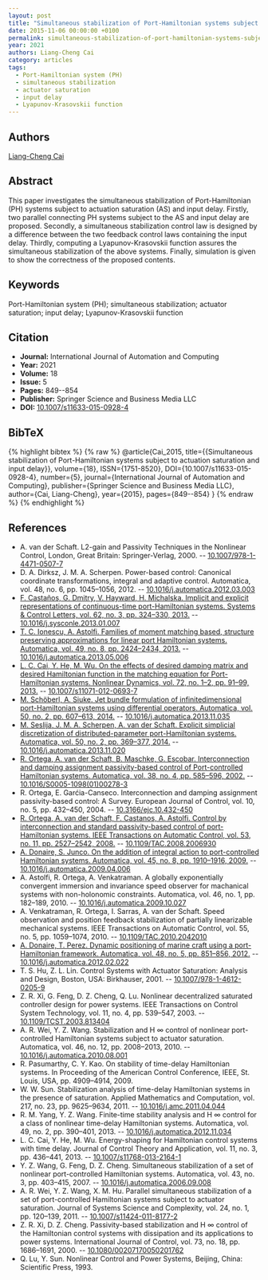 ```yaml
---
layout: post
title: "Simultaneous stabilization of Port-Hamiltonian systems subject to actuation saturation and input delay"
date: 2015-11-06 00:00:00 +0100
permalink: simultaneous-stabilization-of-port-hamiltonian-systems-subject-to-actuation-saturation-and-input-delay
year: 2021
authors: Liang-Cheng Cai
category: articles
tags:
  - Port-Hamiltonian system (PH)
  - simultaneous stabilization
  - actuator saturation
  - input delay
  - Lyapunov-Krasovskii function
---
```

 
## Authors
[Liang-Cheng Cai](authors/liangcheng-cai)
 
## Abstract
This paper investigates the simultaneous stabilization of Port-Hamiltonian (PH) systems subject to actuation saturation (AS) and input delay. Firstly, two parallel connecting PH systems subject to the AS and input delay are proposed. Secondly, a simultaneous stabilization control law is designed by a difference between the two feedback control laws containing the input delay. Thirdly, computing a Lyapunov-Krasovskii function assures the simultaneous stabilization of the above systems. Finally, simulation is given to show the correctness of the proposed contents.
 
## Keywords
Port-Hamiltonian system (PH); simultaneous stabilization; actuator saturation; input delay; Lyapunov-Krasovskii function
 
## Citation
- **Journal:** International Journal of Automation and Computing
- **Year:** 2021
- **Volume:** 18
- **Issue:** 5
- **Pages:** 849--854
- **Publisher:** Springer Science and Business Media LLC
- **DOI:** [10.1007/s11633-015-0928-4](https://doi.org/10.1007/s11633-015-0928-4)
 
## BibTeX
{% highlight bibtex %}
{% raw %}
@article{Cai_2015,
  title={{Simultaneous stabilization of Port-Hamiltonian systems subject to actuation saturation and input delay}},
  volume={18},
  ISSN={1751-8520},
  DOI={10.1007/s11633-015-0928-4},
  number={5},
  journal={International Journal of Automation and Computing},
  publisher={Springer Science and Business Media LLC},
  author={Cai, Liang-Cheng},
  year={2015},
  pages={849--854}
}
{% endraw %}
{% endhighlight %}
 
## References
- A. van der Schaft. L2-gain and Passivity Techniques in the Nonlinear Control, London, Great Britain: Springer-Verlag, 2000. -- [10.1007/978-1-4471-0507-7](https://doi.org/10.1007/978-1-4471-0507-7)
- D. A. Dirksz, J. M. A. Scherpen. Power-based control: Canonical coordinate transformations, integral and adaptive control. Automatica, vol. 48, no. 6, pp. 1045–1056, 2012. -- [10.1016/j.automatica.2012.03.003](https://doi.org/10.1016/j.automatica.2012.03.003)
- [F. Castaños, G. Dmitry, V. Hayward, H. Michalska. Implicit and explicit representations of continuous-time port-Hamiltonian systems. Systems & Control Letters, vol. 62, no. 3, pp. 324–330, 2013.](implicit-and-explicit-representations-of-continuous-time-port-hamiltonian-systems) -- [10.1016/j.sysconle.2013.01.007](https://doi.org/10.1016/j.sysconle.2013.01.007)
- [T. C. Ionescu, A. Astolfi. Families of moment matching based, structure preserving approximations for linear port Hamiltonian systems. Automatica, vol. 49, no. 8, pp. 2424–2434, 2013.](families-of-moment-matching-based-structure-preserving-approximations-for-linear-port-hamiltonian-systems) -- [10.1016/j.automatica.2013.05.006](https://doi.org/10.1016/j.automatica.2013.05.006)
- [L. C. Cai, Y. He, M. Wu. On the effects of desired damping matrix and desired Hamiltonian function in the matching equation for Port-Hamiltonian systems. Nonlinear Dynamics, vol. 72, no. 1–2, pp. 91–99, 2013.](on-the-effects-of-desired-damping-matrix-and-desired-hamiltonian-function-in-the-matching-equation-for-port-hamiltonian-systems) -- [10.1007/s11071-012-0693-7](https://doi.org/10.1007/s11071-012-0693-7)
- [M. Schöberl, A. Siuke. Jet bundle formulation of infinitedimensional port-Hamiltonian systems using differential operators. Automatica, vol. 50, no. 2, pp. 607–613, 2014.](jet-bundle-formulation-of-infinite-dimensional-port-hamiltonian-systems-using-differential-operators) -- [10.1016/j.automatica.2013.11.035](https://doi.org/10.1016/j.automatica.2013.11.035)
- [M. Seslija, J. M. A. Scherpen, A. van der Schaft. Explicit simplicial discretization of distributed-parameter port-Hamiltonian systems. Automatica, vol. 50, no. 2, pp. 369–377, 2014.](explicit-simplicial-discretization-of-distributed-parameter-port-hamiltonian-systems) -- [10.1016/j.automatica.2013.11.020](https://doi.org/10.1016/j.automatica.2013.11.020)
- [R. Ortega, A. van der Schaft, B. Maschke, G. Escobar. Interconnection and damping assignment passivity-based control of Port-controlled Hamiltonian systems. Automatica, vol. 38, no. 4, pp. 585–596, 2002.](interconnection-and-damping-assignment-passivity-based-control-of-port-controlled-hamiltonian-systems) -- [10.1016/S0005-1098(01)00278-3](https://doi.org/10.1016/S0005-1098(01)00278-3)
- R. Ortega, E. Garćia-Canseco. Interconnection and damping assignment passivity-based control: A Survey. European Journal of Control, vol. 10, no. 5, pp. 432–450, 2004. -- [10.3166/ejc.10.432-450](https://doi.org/10.3166/ejc.10.432-450)
- [R. Ortega, A. van der Schaft, F. Castanos, A. Astolfi. Control by interconnection and standard passivity-based control of port-Hamiltonian systems. IEEE Transactions on Automatic Control, vol. 53, no. 11, pp. 2527–2542, 2008.](control-by-interconnection-and-standard-passivity-based-control-of-port-hamiltonian-systems) -- [10.1109/TAC.2008.2006930](https://doi.org/10.1109/TAC.2008.2006930)
- [A. Donaire, S. Junco. On the addition of integral action to port-controlled Hamiltonian systems. Automatica, vol. 45, no. 8, pp. 1910–1916, 2009.](on-the-addition-of-integral-action-to-port-controlled-hamiltonian-systems) -- [10.1016/j.automatica.2009.04.006](https://doi.org/10.1016/j.automatica.2009.04.006)
- A. Astolfi, R. Ortega, A. Venkatraman. A globally exponentially convergent immersion and invariance speed observer for machanical systems with non-holonomic constraints. Automatica, vol. 46, no. 1, pp. 182–189, 2010. -- [10.1016/j.automatica.2009.10.027](https://doi.org/10.1016/j.automatica.2009.10.027)
- A. Venkatraman, R. Ortega, I. Sarras, A. van der Schaft. Speed observation and position feedback stabilization of partially linearizable mechanical systems. IEEE Transactions on Automatic Control, vol. 55, no. 5, pp. 1059–1074, 2010. -- [10.1109/TAC.2010.2042010](https://doi.org/10.1109/TAC.2010.2042010)
- [A. Donaire, T. Perez. Dynamic positioning of marine craft using a port-Hamiltonian framework. Automatica, vol. 48, no. 5, pp. 851–856, 2012.](dynamic-positioning-of-marine-craft-using-a-port-hamiltonian-framework) -- [10.1016/j.automatica.2012.02.022](https://doi.org/10.1016/j.automatica.2012.02.022)
- T. S. Hu, Z. L. Lin. Control Systems with Actuator Saturation: Analysis and Design, Boston, USA: Birkhauser, 2001. -- [10.1007/978-1-4612-0205-9](https://doi.org/10.1007/978-1-4612-0205-9)
- Z. R. Xi, G. Feng, D. Z. Cheng, Q. Lu. Nonlinear decentralized saturated controller design for power systems. IEEE Transactions on Control System Technology, vol. 11, no. 4, pp. 539–547, 2003. -- [10.1109/TCST.2003.813404](https://doi.org/10.1109/TCST.2003.813404)
- A. R. Wei, Y. Z. Wang. Stabilization and H
∞ control of nonlinear port-controlled Hamiltonian systems subject to actuator saturation. Automatica, vol. 46, no. 12, pp. 2008–2013, 2010. -- [10.1016/j.automatica.2010.08.001](https://doi.org/10.1016/j.automatica.2010.08.001)
- R. Pasumarthy, C. Y. Kao. On stability of time-delay Hamiltonian systems. In Proceeding of the American Control Conference, IEEE, St. Louis, USA, pp. 4909–4914, 2009.
- W. W. Sun. Stabilization analysis of time-delay Hamiltonian systems in the presence of saturation. Applied Mathematics and Computation, vol. 217, no. 23, pp. 9625–9634, 2011. -- [10.1016/j.amc.2011.04.044](https://doi.org/10.1016/j.amc.2011.04.044)
- R. M. Yang, Y. Z. Wang. Finite-time stability analysis and H
∞ control for a class of nonlinear time-delay Hamiltonian systems. Automatica, vol. 49, no. 2, pp. 390–401, 2013. -- [10.1016/j.automatica.2012.11.034](https://doi.org/10.1016/j.automatica.2012.11.034)
- L. C. Cai, Y. He, M. Wu. Energy-shaping for Hamiltonian control systems with time delay. Journal of Control Theory and Application, vol. 11, no. 3, pp. 436–441, 2013. -- [10.1007/s11768-013-2164-1](https://doi.org/10.1007/s11768-013-2164-1)
- Y. Z. Wang, G. Feng, D. Z. Cheng. Simultaneous stabilization of a set of nonlinear port-controlled Hamiltonian systems. Automatica, vol. 43, no. 3, pp. 403–415, 2007. -- [10.1016/j.automatica.2006.09.008](https://doi.org/10.1016/j.automatica.2006.09.008)
- A. R. Wei, Y. Z. Wang, X. M. Hu. Parallel simultaneous stabilization of a set of port-controlled Hamiltonian systems subject to actuator saturation. Journal of Systems Science and Complexity, vol. 24, no. 1, pp. 120–139, 2011. -- [10.1007/s11424-011-8177-2](https://doi.org/10.1007/s11424-011-8177-2)
- Z. R. Xi, D. Z. Cheng. Passivity-based stabilization and H
∞ control of the Hamiltonian control systems with dissipation and its applications to power systems. International Journal of Control, vol. 73, no. 18, pp. 1686–1691, 2000. -- [10.1080/00207170050201762](https://doi.org/10.1080/00207170050201762)
- Q. Lu, Y. Sun. Nonlinear Control and Power Systems, Beijing, China: Scientific Press, 1993.

